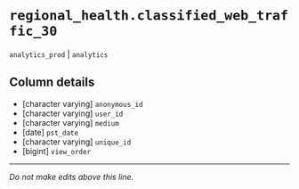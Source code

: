 # `regional_health.classified_web_traffic_30`
`analytics_prod` | `analytics`

## Column details
* [character varying] `anonymous_id`
* [character varying] `user_id`
* [character varying] `medium`
* [date]      `pst_date`
* [character varying] `unique_id`
* [bigint]    `view_order`

-------------------------------------------------------------------------------
*Do not make edits above this line.*
